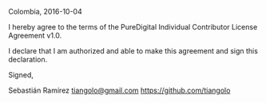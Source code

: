 Colombia, 2016-10-04

I hereby agree to the terms of the PureDigital Individual Contributor License
Agreement v1.0.

I declare that I am authorized and able to make this agreement and sign this
declaration.

Signed,

Sebastián Ramírez tiangolo@gmail.com https://github.com/tiangolo
